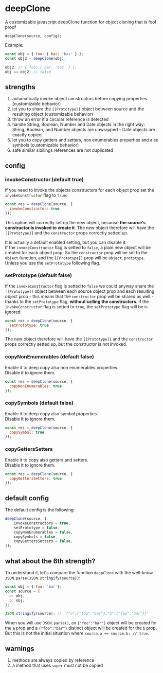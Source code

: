 # deepClone
A customizable javascript deepClone function for object cloning that is fool proof
```
deepClone(source, config);
```

Example:
```js
const obj = { foo: { bar: 'baz' } };
const obj2 = deepClone(obj);

obj2; // { foo: { bar: 'baz' } };
obj == obj2; // false
```

## strengths
1. automatically invoke object constructors before copying properties (customizable behavior)
2. let you to share the `[[Prototype]]` object between source and the resulting object (customizable behavior)
3. throw an error if a circular reference is detected
4. handle String, Boolean, Number and Date objects in the right way:  String, Boolean, and Number objects are unwrapped - Date objects are exactly copied
5. let you to copy getters and setters, non enumerables properties and also symbols (customizable behavior)
6. safe similar sibilings references are not duplicated

## config

### invokeConstructor (default true)
If you need to invoke the objects constructors for each object prop set the `invokeConstructor` flag to `true`:
```js
const res = deepClone(source, {
  invokeConstructor: true
});
```
This option will correctly set up the new object, because __the source's constructor is invoked to create it__. The new object therefore will have the `[[Prototype]]` and the `constructor` props correctly setted up.

It is actually a default enabled setting, but you can disable it.\
If the `invokeConstructor` flag is setted to `false`, a plain new object will be created for each object prop. So the `constructor` prop will be set to the `Object` function, and the `[[Prototype]]` prop will be `Object.prototype`.\
Unless you use the `setPrototype` following flag.

### setPrototype (default false)
If the `invokeConstructor` flag is setted to `false` we could anyway share the `[[Prototype]]` object between each source object prop and each resulting object prop - this means that the `constructor` prop will be shared as well - thanks to the `setPrototype` flag, __without calling the constructors__.
If the `invokeConstructor` flag is setted to `true`, the `setPrototype` flag will be is ignored.

```js
const res = deepClone(source, {
  setPrototype: true
});
```

The new object therefore will have the `[[Prototype]]` and the `constructor` props correctly setted up, but the constructor is not invoked.

### copyNonEnumerables (default false)
Enable it to deep copy also non enumerables properties.\
Disable it to ignore them.
```js
const res = deepClone(source, {
  copyNonEnumerables: true
});
```

### copySymbols (default false)
Enable it to deep copy also symbol properties.\
Disable it to ignore them.
```js
const res = deepClone(source, {
  copySymbol: true
});
```

### copyGettersSetters
Enable it to copy also getters and setters.\
Disable it to ignore them.
```js
const res = deepClone(source, {
  copyGettersSetters: true
});
```

## default config
The default config is the following:
```js
deepClone(source, {
    invokeConstructors = true,
    setPrototype = false,
    copyNonEnumerables = false,
    copySymbols = false,
    copyGettersSetters = false,
});
```


## what about the 6th strength?

To understand it, let's compare the function `deepClone` with the well-know `JSON.parse(JSON.stringify(source))`:
```js
const obj = { foo: 'bar'};
const source = {
  a: obj,
  b: obj,
};

JSON.stringify(source); // '{"a":{"foo":"bar"},"b":{"foo":"bar"}}'
```
When you will use `JSON.parse()`, an `{"foo":"bar"}` object will be created for the `a` prop and a `{"foo":"bar"}` distinct object will be created for the `b` prop. But this is not the initial situation where `source.a == source.b; // true`.


## warnings
1. methods are always copied by reference
2. a method that uses `super` must not be copied
